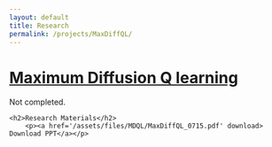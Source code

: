 ```yaml
---
layout: default
title: Research
permalink: /projects/MaxDiffQL/
---
```


<div class="container">
    <h1><a href='https://www.nature.com/articles/s42256-024-00829-3' target="_blank">Maximum Diffusion Q learning</a></h1>
    <p>Not completed.</p>

    <h2>Research Materials</h2>
        <p><a href='/assets/files/MDQL/MaxDiffQL_0715.pdf' download> Download PPT</a></p>


</div>

<style>
    /* These styles are copied from projects.md to ensure the 'project-grid' layout works here too */
    .project-grid {
        display: grid;
        grid-template-columns: repeat(auto-fit, minmax(300px, 1fr));
        gap: 2rem;
        margin-top: 2rem;
    }
    .project-item {
        border: 1px solid #ddd;
        padding: 1.5rem;
        border-radius: 8px;
        box-shadow: 0 2px 5px rgba(0,0,0,0.05);
        background-color: #fff;
    }
    body.dark-mode .project-item {
        background-color: #1a1a1a;
        border-color: #333;
        box-shadow: 0 2px 5px rgba(0,0,0,0.2);
    }
    .project-item h3 {
        color: #0a192f;
        margin-bottom: 0.8rem;
    }
    body.dark-mode .project-item h3 {
        color: #64ffda;
    }
    .project-item p {
        margin-bottom: 1.5rem;
    }
    a[href$=".pdf"] {
        color:rgb(14, 85, 192);
        font-weight: 600;
        text-decoration: none;
        transition: color 0.2s ease;
    }

    a[href$=".pdf"]:hover {
        color: #084B8A; 
        text-decoration: underline;
        cursor: pointer;
    }
</style>